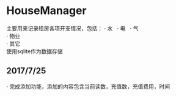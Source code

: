 # HouseManager
主要用来记录租房各项开支情况，包括：
· 水  
· 电  
· 气  
· 物业  
· 其它  
使用sqlite作为数据存储
## 2017/7/25
· 完成添加功能，添加的内容包含当前读数，充值数，充值费用，时间
